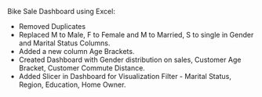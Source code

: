 Bike Sale Dashboard using Excel: 
- Removed Duplicates
- Replaced M to Male, F to Female and M to Married, S to single in Gender and Marital Status Columns.
- Added a new column Age Brackets.
- Created Dashboard with Gender distribution on sales, Customer Age Bracket, Customer Commute Distance.
- Added Slicer in Dashboard for Visualization Filter - Marital Status, Region, Education, Home Owner.
